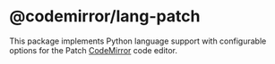 <!-- NOTE: README.md is generated from src/README.md -->

# @codemirror/lang-patch

This package implements Python language support with configurable options for the Patch
[CodeMirror](https://codemirror.net/) code editor.
